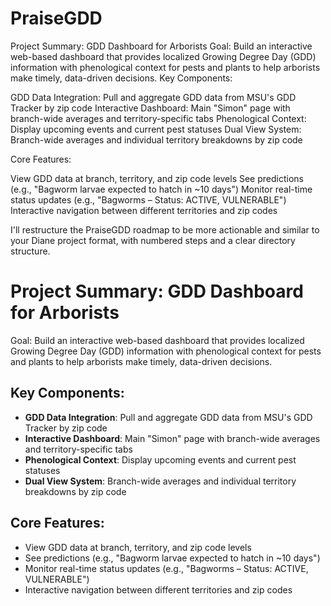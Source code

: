 # PraiseGDD
Project Summary: GDD Dashboard for Arborists
Goal: Build an interactive web-based dashboard that provides localized Growing Degree Day (GDD) information with phenological context for pests and plants to help arborists make timely, data-driven decisions.
Key Components:

GDD Data Integration: Pull and aggregate GDD data from MSU's GDD Tracker by zip code
Interactive Dashboard: Main "Simon" page with branch-wide averages and territory-specific tabs
Phenological Context: Display upcoming events and current pest statuses
Dual View System: Branch-wide averages and individual territory breakdowns by zip code

Core Features:

View GDD data at branch, territory, and zip code levels
See predictions (e.g., "Bagworm larvae expected to hatch in ~10 days")
Monitor real-time status updates (e.g., "Bagworms – Status: ACTIVE, VULNERABLE")
Interactive navigation between different territories and zip codes

I'll restructure the PraiseGDD roadmap to be more actionable and similar to your Diane project format, with numbered steps and a clear directory structure.

# Project Summary: GDD Dashboard for Arborists

Goal: Build an interactive web-based dashboard that provides localized Growing Degree Day (GDD) information with phenological context for pests and plants to help arborists make timely, data-driven decisions.

## Key Components:

- **GDD Data Integration**: Pull and aggregate GDD data from MSU's GDD Tracker by zip code
- **Interactive Dashboard**: Main "Simon" page with branch-wide averages and territory-specific tabs
- **Phenological Context**: Display upcoming events and current pest statuses
- **Dual View System**: Branch-wide averages and individual territory breakdowns by zip code

## Core Features:

- View GDD data at branch, territory, and zip code levels
- See predictions (e.g., "Bagworm larvae expected to hatch in ~10 days")
- Monitor real-time status updates (e.g., "Bagworms – Status: ACTIVE, VULNERABLE")
- Interactive navigation between different territories and zip codes
